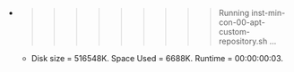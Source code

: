 * >>>>>>>>> Running inst-min-con-00-apt-custom-repository.sh ...
  * Disk size = 516548K. Space Used = 6688K. Runtime = 00:00:00:03.
